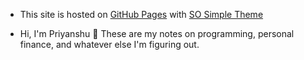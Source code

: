 * This site is hosted on [GitHub Pages](https://pages.github.com/) with [SO Simple Theme](https://github.com/mmistakes/so-simple-theme)

- Hi, I'm Priyanshu 👋 These are my notes on programming, personal finance, and whatever else I'm figuring out.